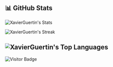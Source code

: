 ## 📊 GitHub Stats

![XavierGuertin's Stats](https://github-readme-stats.vercel.app/api?username=XavierGuertin&theme=dark&show_icons=true&hide_border=false&count_private=true)

![XavierGuertin's Streak](https://github-readme-streak-stats.herokuapp.com/?user=XavierGuertin&theme=dark&hide_border=false)

![XavierGuertin's Top Languages](https://github-readme-stats.vercel.app/api/top-langs/?username=XavierGuertin&theme=dark&show_icons=true&hide_border=false&layout=compact)
---

![Visitor Badge](https://visitor-badge.laobi.icu/badge?page_id=XavierGuertin.XavierGuertin)
